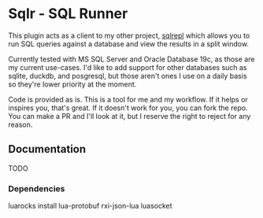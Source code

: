 # Sqlr - SQL Runner

This plugin acts as a client to my other project,
[sqlrepl](https://github.com/edlandm/sqlrepl) which allows you to run SQL
queries against a database and view the results in a split window.

Currently tested with MS SQL Server and Oracle Database 19c, as those are my
current use-cases. I'd like to add support for other databases such as sqlite,
duckdb, and posgresql, but those aren't ones I use on a daily basis so they're
lower priority at the moment.

Code is provided as is. This is a tool for me and my workflow. If it helps or
inspires you, that's great. If it doesn't work for you, you can fork the repo.
You can make a PR and I'll look at it, but I reserve the right to reject for
any reason.

## Documentation

TODO

### Dependencies

luarocks install lua-protobuf rxi-json-lua luasocket


